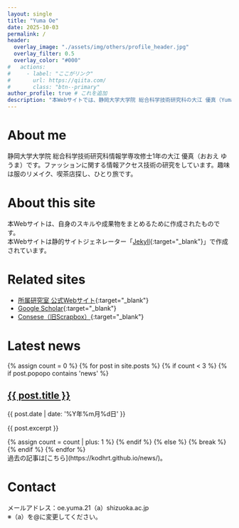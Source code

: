 ```yaml
---
layout: single
title: "Yuma Oe"
date: 2025-10-03
permalink: /
header:
  overlay_image: "./assets/img/others/profile_header.jpg"
  overlay_filter: 0.5
  overlay_color: "#000"
#   actions:
#     - label: "ここがリンク"
#       url: https://qiita.com/
#       class: "btn--primary"
author_profile: true # これを追加
description: "本Webサイトでは、静岡大学大学院 総合科学技術研究科の大江 優真（Yuma Oe）に関する情報をまとめています。"
---
```


# About me
静岡大学大学院 総合科学技術研究科情報学専攻修士1年の大江 優真（おおえ ゆうま）です。ファッションに関する情報アクセス技術の研究をしています。趣味は服のリメイク、喫茶店探し、ひとり旅です。  

# About this site
本Webサイトは、自身のスキルや成果物をまとめるために作成されたものです。  
本Webサイトは静的サイトジェネレーター「[Jekyll](https://jekyllrb-ja.github.io/){:target="_blank"}」で作成されています。

# Related sites
- [所属研究室 公式Webサイト](https://shoji-lab.github.io/){:target="_blank"}  
- [Google Scholar](https://scholar.google.co.jp/citations?user=09eKYaIAAAAJ&hl=ja){:target="_blank"}  
- [Consese（旧Scrapbox）](https://scrapbox.io/shoji-lab-survey/Yuma_Oe){:target="_blank"}

# Latest news
<div class="news-list">
  {% assign count = 0 %}
  {% for post in site.posts %}
    {% if count < 3 %}
      {% if post.popopo contains 'news' %}
        <article class="news-post">
          <h2><a href="{{ post.url }}">{{ post.title }}</a></h2>
          <time datetime="{{ post.date | date: '%Y-%m-%d' }}">
            {{ post.date | date: '%Y年%m月%d日' }}
          </time>
          <p>{{ post.excerpt }}</p>
        </article>
        {% assign count = count | plus: 1 %}
      {% endif %}
    {% else %}
      {% break %}
    {% endif %}
  {% endfor %}
</div>
過去の記事は[こちら](https://kodhrt.github.io/news/)。

# Contact
メールアドレス：oe.yuma.21（a）shizuoka.ac.jp  
※（a）を@に変更してください。  
